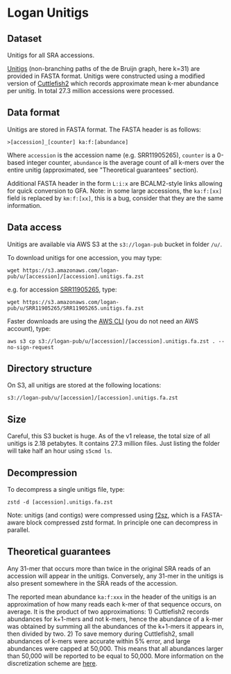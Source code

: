 # Logan Unitigs

## Dataset

Unitigs for all SRA accessions. 

[Unitigs](https://github.com/GATB/bcalm/blob/master/bidirected-graphs-in-bcalm2/bidirected-graphs-in-bcalm2.md#unitigs-and-compaction) (non-branching paths of the de Bruijn graph, here k=31) are provided in FASTA format. Unitigs were constructed using a modified version of [Cuttlefish2](https://github.com/rchikhi/cuttlefish/) which records approximate mean k-mer abundance per unitig. In total 27.3 million accessions were processed.

## Data format

Unitigs are stored in FASTA format. The FASTA header is as follows:

    >[accession]_[counter] ka:f:[abundance]

Where `accession` is the accession name (e.g. SRR11905265), `counter` is a 0-based integer counter, `abundance` is the average count of all k-mers over the entire unitig (approximated, see "Theoretical guarantees" section).

Additional FASTA header in the form `L:i:x` are BCALM2-style links allowing for quick conversion to GFA. Note: in some large accessions, the `ka:f:[xx]` field is replaced by `km:f:[xx]`, this is a bug, consider that they are the same information.

## Data access

Unitigs are available via AWS S3 at the `s3://logan-pub` bucket in folder `/u/`.

To download unitigs for one accession, you may type:

    wget https://s3.amazonaws.com/logan-pub/u/[accession]/[accession].unitigs.fa.zst 

e.g. for accession [SRR11905265](https://www.ncbi.nlm.nih.gov/sra/?term=SRR11905265), type:

    wget https://s3.amazonaws.com/logan-pub/u/SRR11905265/SRR11905265.unitigs.fa.zst 

Faster downloads are using the [AWS CLI](https://aws.amazon.com/cli/) (you do not need an AWS account), type:
    
    aws s3 cp s3://logan-pub/u/[accession]/[accession].unitigs.fa.zst . --no-sign-request

## Directory structure

On S3, all unitigs are stored at the following locations:

    s3://logan-pub/u/[accession]/[accession].unitigs.fa.zst

## Size

Careful, this S3 bucket is huge. As of the v1 release, the total size of all unitigs is 2.18 petabytes. It contains 27.3 million files. Just listing the folder will take half an hour using `s5cmd ls`.

## Decompression

To decompress a single unitigs file, type:

    zstd -d [accession].unitigs.fa.zst

Note: unitigs (and contigs) were compressed using [f2sz](https://github.com/asl/f2sz), which is a FASTA-aware block compressed zstd format. In principle one can decompress in parallel.

## Theoretical guarantees

Any 31-mer that occurs more than twice in the original SRA reads of an accession will appear in the unitigs. Conversely, any 31-mer in the unitigs is also present somewhere in the SRA reads of the accession. 

The reported mean abundance `ka:f:xxx` in the header of the unitigs is an approximation of how many reads each k-mer of that sequence occurs, on average. It is the product of two approximations: 1) Cuttlefish2 records abundances for k+1-mers and not k-mers, hence the abundance of a k-mer was obtained by summing all the abundances of the k+1-mers it appears in, then divided by two. 2) To save memory during Cuttlefish2, small abundances of k-mers were accurate within 5% error, and large abundances were capped at 50,000. This means that all abundances larger than 50,000 will be reported to be equal to 50,000. More information on the discretization scheme are [here](https://github.com/GATB/gatb-core/blob/b1a27642f873904838bef1b7d9224acdfb0c78fa/gatb-core/src/gatb/tools/collections/impl/MapMPHF.hpp#L84).
